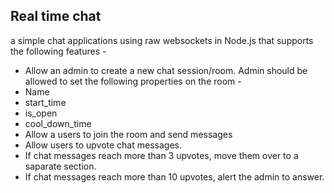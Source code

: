 ## Real time chat
a simple chat applications using raw websockets in Node.js that supports the following features - 

 - Allow an admin to create a new chat session/room. Admin should be allowed to set the following properties on the room - 
  - Name
  - start_time
  - is_open 
  - cool_down_time
 - Allow a users to join the room and send messages
 - Allow users to upvote chat messages.
 - If chat messages reach more than 3 upvotes, move them over to a saparate section.
 - If chat messages reach more than 10 upvotes, alert the admin to answer.

